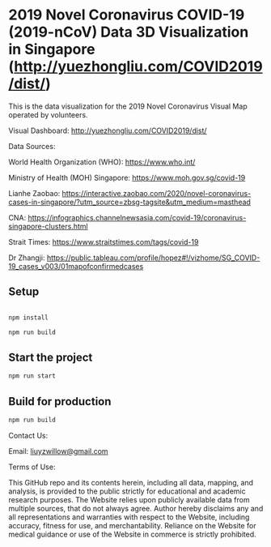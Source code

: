 # 2019 Novel Coronavirus COVID-19 (2019-nCoV) Data 3D Visualization in Singapore (http://yuezhongliu.com/COVID2019/dist/)
This is the data visualization for the 2019 Novel Coronavirus Visual Map operated by volunteers. 


Visual Dashboard:
http://yuezhongliu.com/COVID2019/dist/

Data Sources:

World Health Organization (WHO): https://www.who.int/

Ministry of Health (MOH) Singapore: https://www.moh.gov.sg/covid-19

Lianhe Zaobao: https://interactive.zaobao.com/2020/novel-coronavirus-cases-in-singapore/?utm_source=zbsg-tagsite&utm_medium=masthead

CNA: https://infographics.channelnewsasia.com/covid-19/coronavirus-singapore-clusters.html

Strait Times: https://www.straitstimes.com/tags/covid-19

Dr Zhangji: https://public.tableau.com/profile/hopez#!/vizhome/SG_COVID-19_cases_v003/01mapofconfirmedcases

## Setup

``` bash

npm install

npm run build
```

## Start the project

``` bash
npm run start
```

## Build for production

``` bash
npm run build
```

Contact Us:

Email: liuyzwillow@gmail.com

Terms of Use:

This GitHub repo and its contents herein, including all data, mapping, and analysis, is provided to the public strictly for educational and academic research purposes. The Website relies upon publicly available data from multiple sources, that do not always agree. Author hereby disclaims any and all representations and warranties with respect to the Website, including accuracy, fitness for use, and merchantability. Reliance on the Website for medical guidance or use of the Website in commerce is strictly prohibited.

